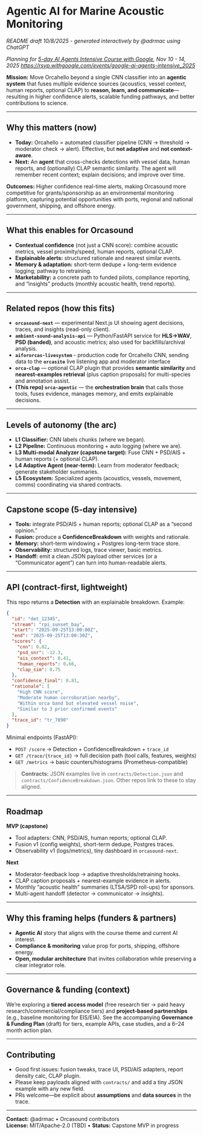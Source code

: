 # Agentic AI for Marine Acoustic Monitoring

*README draft 10/8/2025 - generated interactively by @adrmac using ChatGPT*

*Planning for [5-day AI Agents Intensive Course with Google]([url](https://rsvp.withgoogle.com/events/google-ai-agents-intensive_2025)), Nov 10 - 14, 2025 https://rsvp.withgoogle.com/events/google-ai-agents-intensive_2025*

**Mission:** Move Orcahello beyond a single CNN classifier into an **agentic system** that fuses multiple evidence sources (acoustics, vessel context, human reports, optional CLAP) to **reason, learn, and communicate**—resulting in higher confidence alerts, scalable funding pathways, and better contributions to science.

---

## Why this matters (now)
- **Today:** Orcahello = automated classifier pipeline (CNN → threshold → moderator check → alert). Effective, but **not adaptive** and **not context-aware**.  
- **Next:** An **agent** that cross-checks detections with vessel data, human reports, and (optionally) CLAP semantic similarity. The agent will remember recent context; explain decisions; and improve over time.

**Outcomes:** Higher confidence real-time alerts, making Orcasound more competitive for grants/sponsorship as an environmental monitoring platform, capturing potential opportunities with ports, regional and national government, shipping, and offshore energy.

---

## What this enables for Orcasound
- **Contextual confidence** (not just a CNN score): combine acoustic metrics, vessel proximity/speed, human reports, optional CLAP.  
- **Explainable alerts:** structured rationale and nearest similar events.  
- **Memory & adaptation:** short-term dedupe + long-term evidence logging; pathway to retraining.  
- **Marketability:** a concrete path to funded pilots, compliance reporting, and “insights” products (monthly acoustic health, trend reports).

---

## Related repos (how this fits)
- **`orcasound-next`** — experimental Next.js UI showing agent decisions, traces, and insights (read-only client).  
- **`ambient-sound-analysis-api`** — Python/FastAPI service for **HLS→WAV**, **PSD (banded)**, and acoustic metrics; also used for backfills/archival analysis.
- **`aifororcas-livesystem`** - production code for Orcahello CNN, sending data to the **`orcasite`** live listening app and moderator interface
- **`orca-clap`** — optional CLAP plugin that provides **semantic similarity** and **nearest-examples retrieval** (plus caption proposals) for multi-species and annotation assist.  
- **(This repo) `orca-agentic`** — the **orchestration brain** that calls those tools, fuses evidence, manages memory, and emits explainable decisions.

---

## Levels of autonomy (the arc)
- **L1 Classifier:** CNN labels chunks (where we began).  
- **L2 Pipeline:** Continuous monitoring + auto logging (where we are).  
- **L3 Multi-modal Analyzer (capstone target):** Fuse CNN + PSD/AIS + human reports (+ optional CLAP).  
- **L4 Adaptive Agent (near-term):** Learn from moderator feedback; generate stakeholder summaries.  
- **L5 Ecosystem:** Specialized agents (acoustics, vessels, movement, comms) coordinating via shared contracts.

---

## Capstone scope (5-day intensive)
- **Tools:** integrate PSD/AIS + human reports; optional CLAP as a “second opinion.”  
- **Fusion:** produce a **ConfidenceBreakdown** with weights and rationale.  
- **Memory:** short-term windowing + Postgres long-term trace store.  
- **Observability:** structured logs, trace viewer, basic metrics.  
- **Handoff:** emit a clean JSON payload other services (or a “Communicator agent”) can turn into human-readable alerts.

---

## API (contract-first, lightweight)
This repo returns a **Detection** with an explainable breakdown. Example:

```json
{
  "id": "det_12345",
  "stream": "rpi_sunset_bay",
  "start": "2025-09-25T13:00:00Z",
  "end": "2025-09-25T13:00:30Z",
  "scores": {
    "cnn": 0.82,
    "psd_snr": -12.3,
    "ais_context": 0.41,
    "human_reports": 0.66,
    "clap_sim": 0.75
  },
  "confidence_final": 0.81,
  "rationale": [
    "High CNN score",
    "Moderate human corroboration nearby",
    "Within orca band but elevated vessel noise",
    "Similar to 3 prior confirmed events"
  ],
  "trace_id": "tr_7890"
}
```

Minimal endpoints (FastAPI):
- `POST /score` → Detection + ConfidenceBreakdown + `trace_id`  
- `GET /trace/{trace_id}` → full decision path (tool calls, features, weights)  
- `GET /metrics` → basic counters/histograms (Prometheus-compatible)

> **Contracts:** JSON examples live in `contracts/Detection.json` and `contracts/ConfidenceBreakdown.json`. Other repos link to these to stay aligned.

---

## Roadmap
**MVP (capstone)**
- Tool adapters: CNN, PSD/AIS, human reports; optional CLAP.  
- Fusion v1 (config weights), short-term dedupe, Postgres traces.  
- Observability v1 (logs/metrics), tiny dashboard in `orcasound-next`.

**Next**
- Moderator-feedback loop → adaptive thresholds/retraining hooks.  
- CLAP caption proposals + nearest-example evidence in alerts.  
- Monthly “acoustic health” summaries (LTSA/SPD roll-ups) for sponsors.  
- Multi-agent handoff (detector → communicator → insights).

---

## Why this framing helps (funders & partners)
- **Agentic AI** story that aligns with the course theme and current AI interest.  
- **Compliance & monitoring** value prop for ports, shipping, offshore energy.  
- **Open, modular architecture** that invites collaboration while preserving a clear integrator role.

---

## Governance & funding (context)
We’re exploring a **tiered access model** (free research tier → paid heavy research/commercial/compliance tiers) and **project-based partnerships** (e.g., baseline monitoring for EIS/EIA). See the accompanying **Governance & Funding Plan** (draft) for tiers, example APIs, case studies, and a 6–24 month action plan.

---

## Contributing
- Good first issues: fusion tweaks, trace UI, PSD/AIS adapters, report density calc, CLAP plugin.  
- Please keep payloads aligned with `contracts/` and add a tiny JSON example with any new field.  
- PRs welcome—be explicit about **assumptions** and **data sources** in the trace.

---

**Contact:** @adrmac • Orcasound contributors  
**License:** MIT/Apache-2.0 (TBD) • **Status:** Capstone MVP in progress
